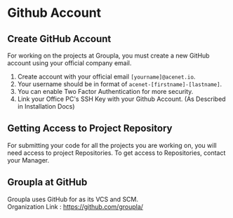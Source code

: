 # Github Account

## Create GitHub Account

For working on the projects at Groupla, you must create a new GitHub account using your official company email.

1. Create account with your official email `[yourname]@acenet.io`.
2. Your username should be in format of `acenet-[firstname]-[lastname]`.
3. You can enable Two Factor Authentication for more security.
4. Link your Office PC's SSH Key with your Github Account. (As Described in Installation Docs)

## Getting Access to Project Repository

For submitting your code for all the projects you are working on, you will need access to project Repositories. To get access to Repositories, contact your Manager.

## Groupla at GitHub

Groupla uses GitHub for as its VCS and SCM.  
Organization Link : https://github.com/groupla/
